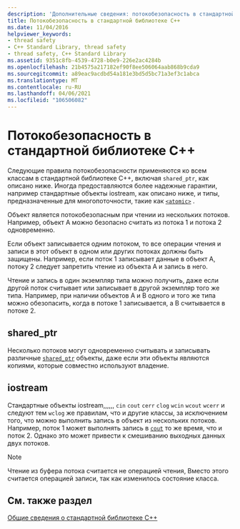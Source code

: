 ```yaml
---
description: 'Дополнительные сведения: потокобезопасность в стандартной библиотеке C++'
title: Потокобезопасность в стандартной библиотеке C++
ms.date: 11/04/2016
helpviewer_keywords:
- thread safety
- C++ Standard Library, thread safety
- thread safety, C++ Standard Library
ms.assetid: 9351c8fb-4539-4728-b0e9-226e2ac4284b
ms.openlocfilehash: 21b4575a217182ef90f8ee506064aab868b9cda9
ms.sourcegitcommit: a89eac9acdbd54a181e3bd5d5bc71a3ef3c1abca
ms.translationtype: MT
ms.contentlocale: ru-RU
ms.lasthandoff: 04/06/2021
ms.locfileid: "106506082"
---
```

# <a name="thread-safety-in-the-c-standard-library"></a>Потокобезопасность в стандартной библиотеке C++

Следующие правила потокобезопасности применяются ко всем классам в стандартной библиотеке C++, включая `shared_ptr`, как описано ниже.  Иногда предоставляются более надежные гарантии, например стандартные объекты iostream, как описано ниже, и типы, предназначенные для многопоточности, такие как [`<atomic>`](../standard-library/atomic.md) .

Объект является потокобезопасным при чтении из нескольких потоков. Например, объект А можно безопасно считать из потока 1 и потока 2 одновременно.

Если объект записывается одним потоком, то все операции чтения и записи в этот объект в одном или других потоках должны быть защищены. Например, если поток 1 записывает данные в объект А, потоку 2 следует запретить чтение из объекта А и запись в него.

Чтение и запись в один экземпляр типа можно получить, даже если другой поток считывает или записывает в другой экземпляр того же типа. Например, при наличии объектов A и B одного и того же типа можно обезопасить, когда в потоке 1 записывается, а B считывается в потоке 2.

## <a name="shared_ptr"></a>shared_ptr

Несколько потоков могут одновременно считывать и записывать различные [`shared_ptr`](../standard-library/shared-ptr-class.md) объекты, даже если эти объекты являются копиями, которые совместно используют владение.

## <a name="iostream"></a>iostream

Стандартные объекты iostream,,,,,, `cin` `cout` `cerr` `clog` `wcin` `wcout` `wcerr` и следуют тем `wclog` же правилам, что и другие классы, за исключением того, что можно выполнить запись в объект из нескольких потоков. Например, поток 1 может выполнять запись в [`cout`](../standard-library/iostream.md#cout) то же время, что и поток 2. Однако это может привести к смешиванию выходных данных двух потоков.

> [!NOTE]
> Чтение из буфера потока считается не операцией чтения, Вместо этого считается операцией записи, так как изменилось состояние класса.

## <a name="see-also"></a>См. также раздел

[Общие сведения о стандартной библиотеке C++](../standard-library/cpp-standard-library-overview.md)
